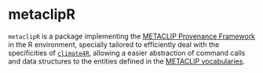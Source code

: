 # metaclipR

`metaclipR` is a package implementing the [METACLIP Provenance Framework](http://metaclip.org/) in the R environment, specially tailored to efficiently deal with the specificities of [`climate4R`](http://www.meteo.unican.es/climate4r), allowing a easier abstraction of command calls and data structures to the entities defined in the [METACLIP vocabularies](https://github.com/metaclip/metaclip).
